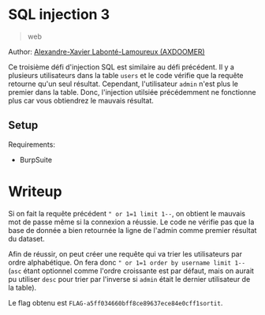 # SQL injection 3

> web

Author: [Alexandre-Xavier Labonté-Lamoureux (AXDOOMER)](https://github.com/axdoomer)

Ce troisième défi d'injection SQL est similaire au défi précédent. Il y a plusieurs utilisateurs dans la table `users` et le code vérifie que la requête retourne qu'un seul résultat. Cependant, l'utilisateur `admin` n'est plus le premier dans la table. Donc, l'injection utilsiée précédemment ne fonctionne plus car vous obtiendrez le mauvais résultat.

## Setup

Requirements:
- BurpSuite

# Writeup

Si on fait la requête précédent `" or 1=1 limit 1--`, on obtient le mauvais mot de passe même si la connexion a réussie. Le code ne vérifie pas que la base de donnée a bien retournée la ligne de l'admin comme premier résultat du dataset. 

Afin de réussir, on peut créer une requête qui va trier les utilisateurs par ordre alphabétique. On fera donc `" or 1=1 order by username limit 1--` (`asc` étant optionnel comme l'ordre croissante est par défaut, mais on aurait pu utiliser `desc` pour trier par l'inverse si `admin` était le dernier utilisateur de la table).

Le flag obtenu est `FLAG-a5ff034660bff8ce89637ece84e0cff1sortit`.
